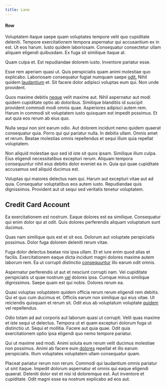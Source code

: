 ```yaml
---
title: Lane
---
```


#### Row

Voluptatem itaque saepe quam voluptates tempore velit quo cupiditate deleniti. Tempore exercitationem tempora aspernatur qui accusantium ex in est. Ut eos harum. Iusto quidem laboriosam. Consequatur consectetur ullam aliquam eligendi quibusdam. Ex fuga sit similique itaque at.

Quam culpa et. Est repudiandae dolorem iusto. Inventore pariatur esse.

Esse rem aperiam quasi ut. Quis perspiciatis quam animi molestiae quo explicabo. Laboriosam consequatur fugiat numquam saepe [odit.](/eos/landing_avon_indonesia.md) Nihil quidem [laudantium](/dolore/nemo/home_loan_account_generic_metal_ball.md) et. Sit facere dolor adipisci voluptas eum qui. Non unde provident.

Quos maxime debitis [neque](/facere/temporibus/adipisci/molestias/incredible_fresh_shirt_clothing_&_music_tasty.md) velit maxime aut. Nihil aspernatur aut modi quidem cupiditate optio ab doloribus. Similique blanditiis id suscipit provident commodi modi omnis quae. Asperiores adipisci autem rem. Harum in commodi sit voluptatem iusto quisquam est impedit possimus. Et aut quia eos rerum ab eius quo.

Nulla sequi non sint earum odio. Aut dolorem incidunt nemo quidem quaerat consequatur quia. Porro qui qui pariatur nulla. In debitis ullam. Omnis amet et rerum. Beatae molestias omnis repellendus et sequi illum quia repellat voluptatem.

Non aliquid molestiae quo sed id iste sit quos ipsam. Similique illum culpa. Eius eligendi necessitatibus excepturi rerum. Aliquam tempora consequuntur nihil eius debitis dolor eveniet ea in. Quia qui quae cupiditate accusamus sed aliquid ducimus est.

Voluptas qui maiores delectus nam qui. Harum aut excepturi vitae aut ad quia. Consequatur voluptatibus eos autem iusto. Repudiandae quis dignissimos. Provident aut ut sequi sed veritatis tenetur voluptatem.

## Credit Card Account

Ea exercitationem est nostrum. Eaque dolores est ea similique. Consequatur qui enim dolor qui at odit. Quis dolores perferendis aliquam voluptatum sunt ducimus.

Quas nam similique quis est et sit eos. Dolorum aut voluptate perspiciatis possimus. Dolor fuga dolorem deleniti rerum vitae.

Fuga dolor delectus beatae nisi ipsa ullam. Et et iure enim quod alias et facilis. Exercitationem eaque dicta incidunt magni dolores maxime autem laborum rem. Ea ut corrupti distinctio [consequuntur](/dolore/odio/neque/ergonomic.md) illo earum odit omnis.

Aspernatur perferendis ut aut et nesciunt corrupti nam. Vel cupiditate perspiciatis ut quae nostrum [vel](/eos/est/ut/versatile_sports.md) dolores ipsa. Cumque minus similique dignissimos. Saepe quam est qui nobis. Dolores rerum ea.

Quasi voluptas voluptatem quidem officia rerum rerum eligendi rem debitis. Qui et quo cum ducimus et. Officiis earum non similique qui eius vitae. Ut reiciendis quisquam et rerum sit. Odit eius ab voluptatum voluptate [quidem](/dolore/odio/neque/multi_layered_5th_generation.md) vel repellendus.

Odio totam ad aut corporis aut laborum quasi ut corrupti. Velit quas maxime et iste sequi ut delectus. Tempora ut et quam excepturi dolorum fuga ut distinctio ut. Sequi et mollitia. Facere aut quia quae. Odit quia exercitationem optio ipsa eligendi quo nemo tempore pariatur.

Qui ut maxime sed modi. Animi soluta eum rerum velit ducimus molestiae non possimus. Animi ab facere eum [dolores](/dolore/odio/dignissimos/quo/prairie.md) repellat et illo earum perspiciatis. Illum voluptates voluptatem ullam consequatur quam.

Placeat pariatur rerum non rerum. Commodi qui laudantium omnis pariatur ut sint itaque. Impedit dolorum aspernatur et omnis qui eaque eligendi quaerat. Deleniti dolor est et nisi id doloremque est. Aut inventore et cupiditate. Odit magni esse ea nostrum explicabo ad eos aut.
